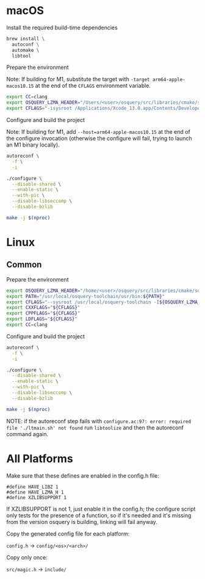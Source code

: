 # macOS

Install the required build-time dependencies

```bash
brew install \
  autoconf \
  automake \
  libtool
```

Prepare the environment

Note: If building for M1, substitute the target with `-target arm64-apple-macos10.15` at the end of the `CFLAGS` environment variable.

```bash
export CC=clang
export OSQUERY_LZMA_HEADER="/Users/<user>/osquery/src/libraries/cmake/source/lzma/src/src/liblzma/api"
export CFLAGS="-isysroot /Applications/Xcode_13.0.app/Contents/Developer/Platforms/MacOSX.platform/Developer/SDKs/MacOSX11.3.sdk -I${OSQUERY_LZMA_HEADER} -target x86_64-apple-macos10.12"
```

Configure and build the project

Note: If building for M1, add `--host=arm64-apple-macos10.15` at the end of the configure invocation (otherwise the configure will fail, trying to launch an M1 binary locally).

```bash
autoreconf \
  -f \
  -i
```

```bash
./configure \
  --disable-shared \
  --enable-static \
  --with-pic \
  --disable-libseccomp \
  --disable-bzlib

make -j $(nproc)
```

# Linux

## Common

Prepare the environment

```bash
export OSQUERY_LZMA_HEADER="/home/<user>/osquery/src/libraries/cmake/source/lzma/src/src/liblzma/api"
export PATH="/usr/local/osquery-toolchain/usr/bin:${PATH}"
export CFLAGS="--sysroot /usr/local/osquery-toolchain -I${OSQUERY_LZMA_HEADER}"
export CXXFLAGS="${CFLAGS}"
export CPPFLAGS="${CFLAGS}"
export LDFLAGS="${CFLAGS}"
export CC=clang
```

Configure and build the project

```bash
autoreconf \
  -f \
  -i

./configure \
  --disable-shared \
  --enable-static \
  --with-pic \
  --disable-libseccomp \
  --disable-bzlib

make -j $(nproc)
```

NOTE: if the autoreconf step fails with `configure.ac:97: error: required file './ltmain.sh' not found` run `libtoolize` and then the autoreconf command again.

# All Platforms

Make sure that these defines are enabled in the config.h file:

```
#define HAVE_LIBZ 1
#define HAVE_LZMA_H 1
#define XZLIBSUPPORT 1
```

If XZLIBSUPPORT is not 1, just enable it in the config.h; the configure script only tests for the presence of a function,
so if it's needed and it's missing from the version osquery is building, linking will fail anyway.

Copy the generated config file for each platform:

`config.h` -> `config/<os>/<arch>/`

Copy only once:

`src/magic.h` -> `include/`
